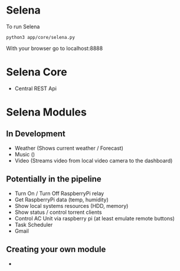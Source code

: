 Selena
=====
To run Selena
```
python3 app/core/selena.py

```

With your browser go to localhost:8888

# Selena Core
- Central REST Api

# Selena Modules
## In Development
- Weather (Shows current weather / Forecast)
- Music ()
- Video (Streams video from local video camera to the dashboard)


## Potentially in the pipeline
- Turn On / Turn Off RaspberryPi relay
- Get RaspberryPi data (temp, humidity)
- Show local systems resources (HDD, memory)
- Show status / control torrent clients
- Control AC Unit via raspberry pi (at least emulate remote buttons)
- Task Scheduler
- Gmail

## Creating your own module
- 